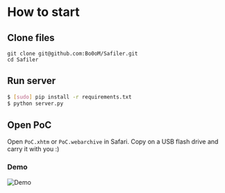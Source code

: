 # How to start

## Clone files
```
git clone git@github.com:Bo0oM/Safiler.git
cd Safiler
```

## Run server

```bash
$ [sudo] pip install -r requirements.txt
$ python server.py
```
## Open PoC
Open `PoC.xhtm` or `PoC.webarchive` in Safari.
Copy on a USB flash drive and carry it with you :)

### Demo

![Demo](https://raw.githubusercontent.com/Bo0oM/Safiler/master/demo.gif)
